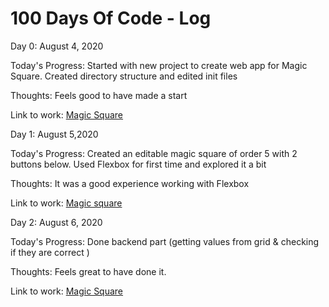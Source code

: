 # 100 Days Of Code - Log

Day 0: August 4, 2020 

Today's Progress: Started with new project to create web app for Magic Square. Created directory structure
		and edited init files 
		
Thoughts: Feels good to have made a start

Link to work:   [Magic Square](https://github.com/Vaibz123/5-by-5-magic-square)

Day 1: August 5,2020

Today's Progress: Created an editable magic square of order 5 with 2 buttons below.
		  Used Flexbox for first time and explored it a bit
		  
Thoughts: It was a good experience working with Flexbox

Link to work:   [Magic square](https://github.com/Vaibz123/5-by-5-magic-square)

Day 2: August 6, 2020

Today's Progress: Done backend part (getting values from grid & checking if they are correct )

Thoughts: Feels great to have done it.

Link to work: [Magic Square](https://github.com/Vaibz123/5-by-5-magic-square/commit/45a2233eea3026bb23d7c39c13c94072ffaf1fe7)


